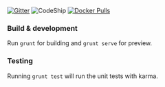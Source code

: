 [![Gitter](https://badges.gitter.im/thanhson1085/bean-seed.svg)](https://gitter.im/thanhson1085/bean-seed?utm_source=badge&utm_medium=badge&utm_campaign=pr-badge)
![CodeShip](https://codeship.com/projects/e11c9da0-e9c1-0133-a811-5a99213623df/status?branch=master)
[![Docker Pulls](https://img.shields.io/docker/pulls/thanhson1085/site-seed.svg)](http://dhttps://hub.docker.com/r/thanhson1085/site-seed/)

### Build & development
Run `grunt` for building and `grunt serve` for preview.

### Testing
Running `grunt test` will run the unit tests with karma.
